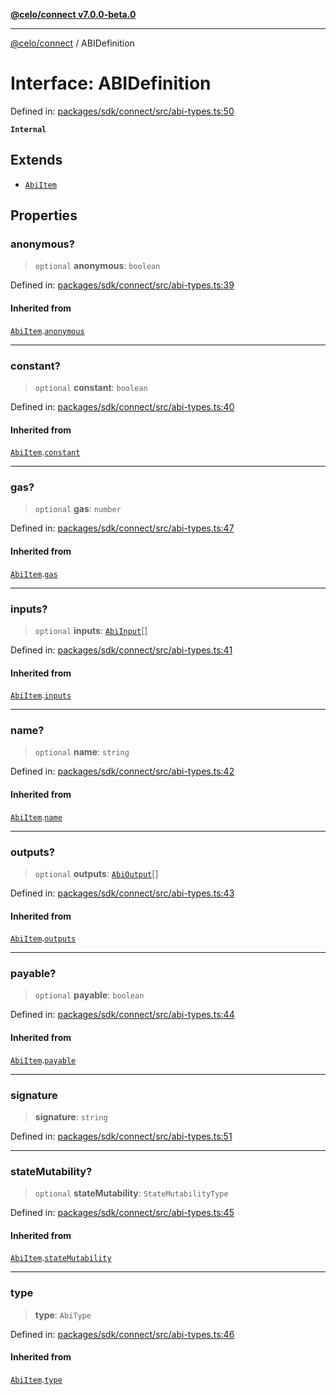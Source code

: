 [**@celo/connect v7.0.0-beta.0**](../README.md)

***

[@celo/connect](../globals.md) / ABIDefinition

# Interface: ABIDefinition

Defined in: [packages/sdk/connect/src/abi-types.ts:50](https://github.com/celo-org/developer-tooling/blob/master/packages/sdk/connect/src/abi-types.ts#L50)

**`Internal`**

## Extends

- [`AbiItem`](AbiItem.md)

## Properties

### anonymous?

> `optional` **anonymous**: `boolean`

Defined in: [packages/sdk/connect/src/abi-types.ts:39](https://github.com/celo-org/developer-tooling/blob/master/packages/sdk/connect/src/abi-types.ts#L39)

#### Inherited from

[`AbiItem`](AbiItem.md).[`anonymous`](AbiItem.md#anonymous)

***

### constant?

> `optional` **constant**: `boolean`

Defined in: [packages/sdk/connect/src/abi-types.ts:40](https://github.com/celo-org/developer-tooling/blob/master/packages/sdk/connect/src/abi-types.ts#L40)

#### Inherited from

[`AbiItem`](AbiItem.md).[`constant`](AbiItem.md#constant)

***

### gas?

> `optional` **gas**: `number`

Defined in: [packages/sdk/connect/src/abi-types.ts:47](https://github.com/celo-org/developer-tooling/blob/master/packages/sdk/connect/src/abi-types.ts#L47)

#### Inherited from

[`AbiItem`](AbiItem.md).[`gas`](AbiItem.md#gas)

***

### inputs?

> `optional` **inputs**: [`AbiInput`](AbiInput.md)[]

Defined in: [packages/sdk/connect/src/abi-types.ts:41](https://github.com/celo-org/developer-tooling/blob/master/packages/sdk/connect/src/abi-types.ts#L41)

#### Inherited from

[`AbiItem`](AbiItem.md).[`inputs`](AbiItem.md#inputs)

***

### name?

> `optional` **name**: `string`

Defined in: [packages/sdk/connect/src/abi-types.ts:42](https://github.com/celo-org/developer-tooling/blob/master/packages/sdk/connect/src/abi-types.ts#L42)

#### Inherited from

[`AbiItem`](AbiItem.md).[`name`](AbiItem.md#name)

***

### outputs?

> `optional` **outputs**: [`AbiOutput`](AbiOutput.md)[]

Defined in: [packages/sdk/connect/src/abi-types.ts:43](https://github.com/celo-org/developer-tooling/blob/master/packages/sdk/connect/src/abi-types.ts#L43)

#### Inherited from

[`AbiItem`](AbiItem.md).[`outputs`](AbiItem.md#outputs)

***

### payable?

> `optional` **payable**: `boolean`

Defined in: [packages/sdk/connect/src/abi-types.ts:44](https://github.com/celo-org/developer-tooling/blob/master/packages/sdk/connect/src/abi-types.ts#L44)

#### Inherited from

[`AbiItem`](AbiItem.md).[`payable`](AbiItem.md#payable)

***

### signature

> **signature**: `string`

Defined in: [packages/sdk/connect/src/abi-types.ts:51](https://github.com/celo-org/developer-tooling/blob/master/packages/sdk/connect/src/abi-types.ts#L51)

***

### stateMutability?

> `optional` **stateMutability**: `StateMutabilityType`

Defined in: [packages/sdk/connect/src/abi-types.ts:45](https://github.com/celo-org/developer-tooling/blob/master/packages/sdk/connect/src/abi-types.ts#L45)

#### Inherited from

[`AbiItem`](AbiItem.md).[`stateMutability`](AbiItem.md#statemutability)

***

### type

> **type**: `AbiType`

Defined in: [packages/sdk/connect/src/abi-types.ts:46](https://github.com/celo-org/developer-tooling/blob/master/packages/sdk/connect/src/abi-types.ts#L46)

#### Inherited from

[`AbiItem`](AbiItem.md).[`type`](AbiItem.md#type)
